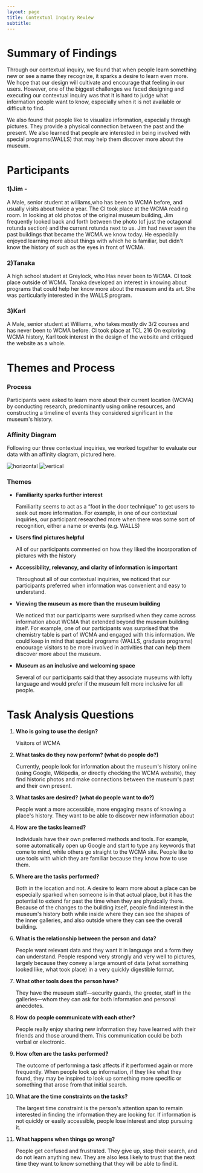 ```yaml
---
layout: page
title: Contextual Inquiry Review
subtitle:
---
```


# Summary of Findings

Through our contextual inquiry, we found that when people learn something new or see a name they recognize, it sparks a desire to learn even more. We hope that our design will cultivate and encourage that feeling in our users. However, one of the biggest challenges we faced designing and executing our contextual inquiry was that it is hard to judge what information people want to know, especially when it is not available or difficult to find.

We also found that people like to visualize information, especially through pictures. They provide a physical connection between the past and the present. We also learned that people are interested in being involved with special programs(WALLS) that may help them discover more about the museum.

# Participants
### 1)Jim - 
A Male, senior student at williams,who has been to WCMA before, and usually visits about twice a year.
The CI took place at the WCMA reading room.
In looking at old photos of the original museum building, Jim frequently looked back and forth between the photo (of just the octagonal rotunda section) and the current rotunda next to us. Jim had never seen the past buildings that became the WCMA we know today. He especially enjoyed learning more about things with which he is familiar, but didn't know the history of such as the eyes in front of WCMA.

### 2)Tanaka 
A high school student at Greylock, who Has never been to WCMA.
CI took place outside of WCMA.
Tanaka developed an interest in knowing about programs that could help her know more about the museum and its art. She was particularly interested in the WALLS program.

### 3)Karl 
 A Male, senior student at Williams, who takes mostly div 3/2 courses and has never been to WCMA before.
CI took place at TCL 216
On exploring WCMA history, Karl took interest in the design of the website and critiqued the website as a whole. 


# Themes and Process


### Process

Participants were asked to learn more about their current location (WCMA) by conducting research, predominantly using online resources, and constructing a timeline of events they considered significant in the museum's history.

### Affinity Diagram

Following our three contextual inquiries, we worked together to evaluate our data with an affinity diagram, pictured here.

![horizontal](/img/affinity-diagram2.jpg)
![vertical](/img/affinity-diagram1.jpg)

### Themes

* **Familiarity sparks further interest**

  Familiarity seems to act as a “foot in the door technique” to get users to seek out more information. For example, in one of our contextual inquiries, our participant researched more when there was some sort of recognition, either a name or events (e.g. WALLS)
 
* **Users find pictures helpful**

  All of our participants commented on how they liked the incorporation of pictures with the history
 
* **Accessibility, relevancy, and clarity of information is important**

  Throughout all of our contextual inquiries, we noticed that our participants preferred when information was convenient and easy to understand.

* **Viewing the museum as more than the museum building**

  We noticed that our participants were surprised when they came across information about WCMA that extended beyond the museum building itself. For example, one of our participants was surprised that the chemistry table is part of WCMA and engaged with this information. We could keep in mind that special programs (WALLS, graduate programs) encourage visitors to be more involved in activities that can help them discover more about the museum.

* **Museum as an inclusive and welcoming space**

  Several of our participants said that they associate museums with lofty language and would prefer if the museum felt more inclusive for all people.

# Task Analysis Questions

1. **Who is going to use the design?**

   Visitors of WCMA

2. **What tasks do they now perform? (what do people do?)**

   Currently, people look for information about the museum's history online (using Google, Wikipedia, or directly checking the WCMA website), they find historic photos and make connections between the museum's past and their own present.

3. **What tasks are desired? (what do people want to do?)**

   People want a more accessible, more engaging means of knowing a place's history. They want to be able to discover new information about

4. **How are the tasks learned?**

   Individuals have their own preferred methods and tools. For example, some automatically open up Google and start to type any keywords that come to mind, while others go straight to the WCMA site. People like to use tools with which they are familiar because they know how to use them.

5. **Where are the tasks performed?**

   Both in the location and not. A desire to learn more about a place can be especially sparked when someone is in that actual place, but it has the potential to extend far past the time when they are physically there. Because of the changes to the building itself, people find interest in the museum's history both while inside where they can see the shapes of the inner galleries, and also outside where they can see the overall building.

6. **What is the relationship between the person and data?**

   People want relevant data and they want it in language and a form they can understand. People respond very strongly and very well to pictures, largely because they convey a large amount of data (what something looked like, what took place) in a very quickly digestible format.

7. **What other tools does the person have?**

   They have the museum staff—security guards, the greeter, staff in the galleries—whom they can ask for both information and personal anecdotes.

8. **How do people communicate with each other?**

   People really enjoy sharing new information they have learned with their friends and those around them. This communication could be both verbal or electronic.

9. **How often are the tasks performed?**

   The outcome of performing a task affects if it performed again or more frequently. When people look up information, if they like what they found, they may be inspired to look up something more specific or something that arose from that initial search.

1. **What are the time constraints on the tasks?**

   The largest time constraint is the person's attention span to remain interested in finding the information they are looking for. If information is not quickly or easily accessible, people lose interest and stop pursuing it.

1. **What happens when things go wrong?**

   People get confused and frustrated. They give up, stop their search, and do not learn anything new. They are also less likely to trust that the next time they want to know something that they will be able to find it.

